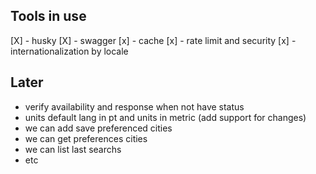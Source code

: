 ## Tools in use
[X] - husky
[X] - swagger
[x] - cache
[x] - rate limit and security
[x] - internationalization by locale

## Later
- verify availability and response when not have status
- units default lang in pt and units in metric (add support for changes)
- we can add save preferenced cities
- we can get preferences cities
- we can list last searchs
- etc